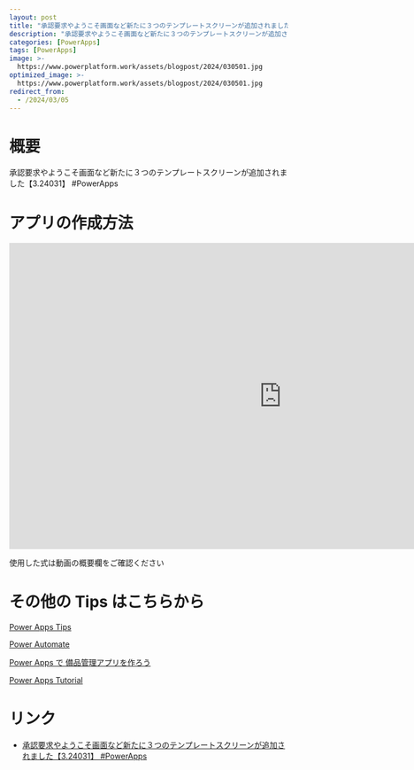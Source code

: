 ```yaml
---
layout: post
title: "承認要求やようこそ画面など新たに３つのテンプレートスクリーンが追加されました【3.24031】 #PowerApps"
description: "承認要求やようこそ画面など新たに３つのテンプレートスクリーンが追加されました【3.24031】 #PowerAppsを動画で分かりやすく解説"
categories: [PowerApps]
tags: [PowerApps]
image: >-
  https://www.powerplatform.work/assets/blogpost/2024/030501.jpg
optimized_image: >-
  https://www.powerplatform.work/assets/blogpost/2024/030501.jpg
redirect_from:
  - /2024/03/05
---
```



#  概要

承認要求やようこそ画面など新たに３つのテンプレートスクリーンが追加されました【3.24031】 #PowerApps


# アプリの作成方法

<iframe width="983" height="553" src="https://www.youtube.com/embed/EIZuUOH34ME" title="YouTube video player" frameborder="0" allow="accelerometer; autoplay; clipboard-write; encrypted-media; gyroscope; picture-in-picture" allowfullscreen></iframe>


使用した式は動画の概要欄をご確認ください


# その他の Tips はこちらから

[Power Apps Tips](https://www.youtube.com/watch?v=VrAQf3JQ7yM&list=PLVhFi1fb3DqakSLVMn22DDcySXh9jtzi- )


[Power Automate](https://www.youtube.com/watch?v=-YnJYT0ASEM&list=PLVhFi1fb3Dqbzic6GieqnLFgD3aTj-eHA)


[Power Apps で 備品管理アプリを作ろう](https://www.youtube.com/playlist?list=PLVhFi1fb3DqZM3HKb8Hea6XEL96990Fyn)


[Power Apps Tutorial](https://www.youtube.com/playlist?list=PLVhFi1fb3DqalxpL974VvAJvV4iWoSbe_)


# リンク


- [承認要求やようこそ画面など新たに３つのテンプレートスクリーンが追加されました【3.24031】 #PowerApps](https://www.youtube.com/watch?v=EIZuUOH34ME)

